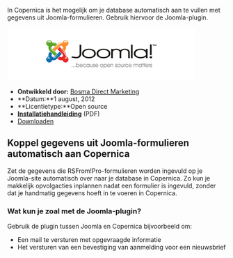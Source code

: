In Copernica is het mogelijk om je database automatisch aan te vullen
met gegevens uit Joomla-formulieren. Gebruik hiervoor de Joomla-plugin.

![Joomla](../images/joomla-integration.png)

-   **Ontwikkeld door:** [Bosma Direct
    Marketing](http://www.bosmadmc.nl "Bosma Direct Marketing")
-   **Datum:**1 august, 2012
-   **Licentietype:**Open source
-   **[Installatiehandleiding](./joomla-installatiegids.md)**
    (PDF)
-   [Downloaden](../downloads/plg_copernica.zip "Download Joomla-plugin for Copernica Marketing Software")

Koppel gegevens uit Joomla-formulieren automatisch aan Copernica
----------------------------------------------------------------

Zet de gegevens die RSFrom!Pro-formulieren worden ingevuld op je
Joomla-site automatisch over naar je database in Copernica. Zo kun je
makkelijk opvolgacties inplannen nadat een formulier is ingevuld, zonder
dat je handmatig gegevens hoeft in te voeren in Copernica.

### Wat kun je zoal met de Joomla-plugin?

Gebruik de plugin tussen Joomla en Copernica bijvoorbeeld om:

-   Een mail te versturen met opgevraagde informatie
-   Het versturen van een bevestiging van aanmelding voor een
    nieuwsbrief

